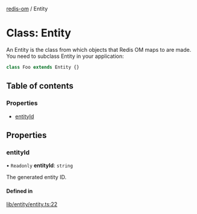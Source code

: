 [redis-om](../README.md) / Entity

# Class: Entity

An Entity is the class from which objects that Redis OM maps to are made. You need
to subclass Entity in your application:

```typescript
class Foo extends Entity {}
```

## Table of contents

### Properties

- [entityId](Entity.md#entityid)

## Properties

### entityId

• `Readonly` **entityId**: `string`

The generated entity ID.

#### Defined in

[lib/entity/entity.ts:22](https://github.com/redis/redis-om-node/blob/3233465/lib/entity/entity.ts#L22)
